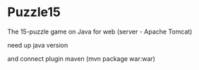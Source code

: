 # Puzzle15
The 15-puzzle game on Java for web (server - Apache Tomcat)




need up java version 
<!---
<properties>
<br>
  <maven.compiler.source>1.8</maven.compiler.source>
<br>
  <maven.compiler.target>1.8</maven.compiler.target>
<br>
</properties>
--->

and connect plugin maven (mvn package war:war)
<!---
<dependency>
<br>
    <groupId>org.apache.maven.plugins</groupId>
<br>
    <artifactId>maven-war-plugin</artifactId>
<br>
    <version>3.2.0</version>
<br>
</dependency>
--->
